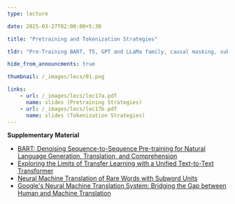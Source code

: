 ```yaml
---
type: lecture

date: 2025-03-27T02:00:00+5:30

title: "Pretraining and Tokenization Strategies"

tldr: "Pre-Training BART, T5, GPT and LLaMa family, causal masking, sub-word tokenization, Byte-Pair Encoding, wordPiece tokenization, unigram language model tokenization"

hide_from_announcments: true

thumbnail: /_images/lecs/01.png

links: 
    - url: /_images/lecs/lec17a.pdf
      name: slides (Pretraining Strategies)
    - url: /_images/lecs/lec17b.pdf
      name: slides (Tokenization Strategies)
---
```

**Supplementary Material**
- [BART: Denoising Sequence-to-Sequence Pre-training for Natural Language Generation, Translation, and Comprehension](https://arxiv.org/abs/1910.13461)
- [Exploring the Limits of Transfer Learning with a Unified Text-to-Text Transformer](https://arxiv.org/abs/1910.10683)
- [Neural Machine Translation of Rare Words with Subword Units](https://arxiv.org/abs/1508.07909)
- [Google's Neural Machine Translation System: Bridging the Gap between Human and Machine Translation](https://arxiv.org/pdf/1609.08144v2)
